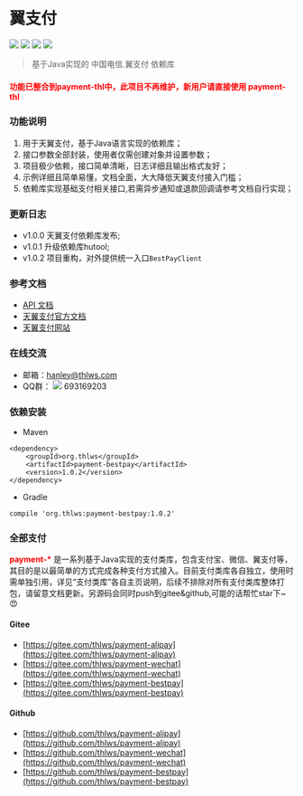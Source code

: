 翼支付
============
[![](https://img.shields.io/badge/release-v1.0.1-green.svg)](https://github.com/thlws/payment-bestpay)   [![](https://img.shields.io/badge/license-Apache--2-yellowgreen.svg)](https://www.apache.org/licenses/LICENSE-2.0.html)  [![](https://img.shields.io/badge/maven%20central-v1.0.1-orange.svg)](https://search.maven.org/artifact/org.thlws/payment-bestpay/1.0.1/jar) 
[![](https://img.shields.io/badge/jdk-1.7%2B-red.svg)](https://www.oracle.com/technetwork/java/javase/downloads/index.html)
> 基于Java实现的 中国电信.翼支付  依赖库

#### <span style="color:red">功能已整合到payment-thl中，此项目不再维护，新用户请直接使用 payment-thl</span>

### 功能说明
1. 用于天翼支付，基于Java语言实现的依赖库；
2. 接口参数全部封装，使用者仅需创建对象并设置参数；
3. 项目极少依赖，接口简单清晰，日志详细且输出格式友好；
4. 示例详细且简单易懂，文档全面，大大降低天翼支付接入门槛；
5. 依赖库实现基础支付相关接口,若需异步通知或退款回调请参考文档自行实现；

### 更新日志
- v1.0.0 天翼支付依赖库发布;
- v1.0.1 升级依赖库hutool;
- v1.0.2 项目重构，对外提供统一入口`BestPayClient`

### 参考文档
- [API 文档](https://apidoc.gitee.com/thlws/payment-bestpay)
- [天翼支付官方文档](https://gitee.com/thlws/payment-bestpay/raw/master/docs/%E7%94%B5%E4%BF%A1%E7%BF%BC%E6%94%AF%E4%BB%98.pdf)
- [天翼支付网站](https://www.bestpay.com.cn)


### 在线交流
- 邮箱：hanley@thlws.com 
- QQ群：  [![](https://img.shields.io/badge/chat-on%20qq-red.svg)](//shang.qq.com/wpa/qunwpa?idkey=521df1fba7ef96db15c898e48feb26b6a82f6c2a60612154181b301febb30494) 693169203



### 依赖安装
- Maven
```
<dependency>
    <groupId>org.thlws</groupId>
    <artifactId>payment-bestpay</artifactId>
    <version>1.0.2</version>
</dependency>
```
- Gradle
```
compile 'org.thlws:payment-bestpay:1.0.2'
```


### 全部支付
<b style="color:red">payment-*</b> 是一系列基于Java实现的支付类库，包含支付宝、微信、翼支付等，其目的是以最简单的方式完成各种支付方式接入。目前支付类库各自独立，使用时需单独引用，详见“支付类库”各自主页说明，后续不排除对所有支付类库整体打包，请留意文档更新。另源码会同时push到gitee&github,可能的话帮忙star下~😍

#### Gitee
- [https://gitee.com/thlws/payment-alipay](https://gitee.com/thlws/payment-alipay)
- [https://gitee.com/thlws/payment-wechat](https://gitee.com/thlws/payment-wechat)
- [https://gitee.com/thlws/payment-bestpay](https://gitee.com/thlws/payment-bestpay)   
#### Github
- [https://github.com/thlws/payment-alipay](https://github.com/thlws/payment-alipay)
- [https://github.com/thlws/payment-wechat](https://github.com/thlws/payment-wechat)
- [https://github.com/thlws/payment-bestpay](https://github.com/thlws/payment-bestpay)   

